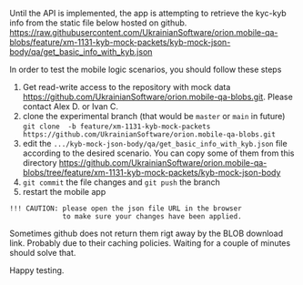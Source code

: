 Until the API is implemented, the app is attempting to retrieve the kyc-kyb info from the 
static file below hosted on github.
https://raw.githubusercontent.com/UkrainianSoftware/orion.mobile-qa-blobs/feature/xm-1131-kyb-mock-packets/kyb-mock-json-body/qa/get_basic_info_with_kyb.json


In order to test the mobile logic scenarios, you should follow these steps
1. Get read-write access to the repository with mock data 
https://github.com/UkrainianSoftware/orion.mobile-qa-blobs.git. Please contact Alex D. or 
Ivan C. 
2. clone the experimental branch (that would be `master` or `main` in future) `git clone 
-b feature/xm-1131-kyb-mock-packets 
https://github.com/UkrainianSoftware/orion.mobile-qa-blobs.git`
3. edit the `.../kyb-mock-json-body/qa/get_basic_info_with_kyb.json` file according to the 
desired scenario. You can copy some of them from this directory 
https://github.com/UkrainianSoftware/orion.mobile-qa-blobs/tree/feature/xm-1131-kyb-mock-packets/kyb-mock-json-body
4. `git commit` the file changes and `git push` the branch
5. restart the mobile app


```
!!! CAUTION: please open the json file URL in the browser 
             to make sure your changes have been applied. 
```

Sometimes github does not return them rigt away by the BLOB download link. Probably due to 
their caching policies. Waiting for a couple of minutes should solve that.


Happy testing.
